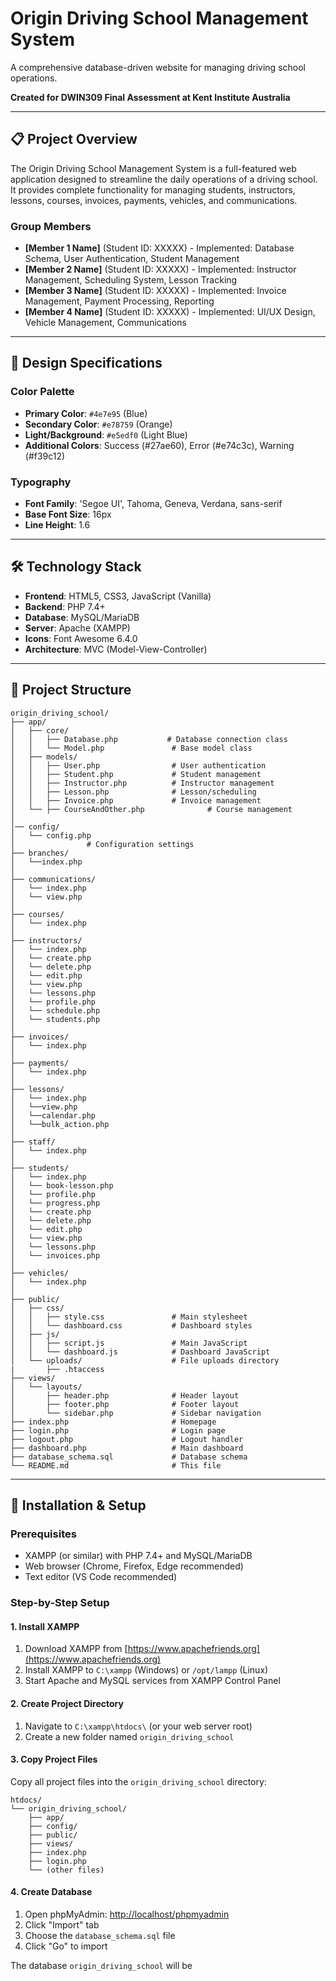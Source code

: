 # Origin Driving School Management System

A comprehensive database-driven website for managing driving school operations.

**Created for DWIN309 Final Assessment at Kent Institute Australia**

---

## 📋 Project Overview

The Origin Driving School Management System is a full-featured web application designed to streamline the daily operations of a driving school. It provides complete functionality for managing students, instructors, lessons, courses, invoices, payments, vehicles, and communications.

### Group Members
- **[Member 1 Name]** (Student ID: XXXXX) - Implemented: Database Schema, User Authentication, Student Management
- **[Member 2 Name]** (Student ID: XXXXX) - Implemented: Instructor Management, Scheduling System, Lesson Tracking
- **[Member 3 Name]** (Student ID: XXXXX) - Implemented: Invoice Management, Payment Processing, Reporting
- **[Member 4 Name]** (Student ID: XXXXX) - Implemented: UI/UX Design, Vehicle Management, Communications

---

## 🎨 Design Specifications

### Color Palette
- **Primary Color**: `#4e7e95` (Blue)
- **Secondary Color**: `#e78759` (Orange)
- **Light/Background**: `#e5edf0` (Light Blue)
- **Additional Colors**: Success (#27ae60), Error (#e74c3c), Warning (#f39c12)

### Typography
- **Font Family**: 'Segoe UI', Tahoma, Geneva, Verdana, sans-serif
- **Base Font Size**: 16px
- **Line Height**: 1.6

---

## 🛠️ Technology Stack

- **Frontend**: HTML5, CSS3, JavaScript (Vanilla)
- **Backend**: PHP 7.4+
- **Database**: MySQL/MariaDB
- **Server**: Apache (XAMPP)
- **Icons**: Font Awesome 6.4.0
- **Architecture**: MVC (Model-View-Controller)

---

## 📁 Project Structure

```
origin_driving_school/
├── app/
│   ├── core/
│   │   ├── Database.php           # Database connection class
│   │   └── Model.php               # Base model class
│   ├── models/
│   │   ├── User.php                # User authentication
│   │   ├── Student.php             # Student management
│   │   ├── Instructor.php          # Instructor management
│   │   ├── Lesson.php              # Lesson/scheduling
│   │   ├── Invoice.php             # Invoice management
│   └── ├── CourseAndOther.php              # Course management
│
│── config/
│   └── config.php  
│                # Configuration settings
├── branches/
│   └──index.php
│
├── communications/
│   └── index.php
│   └── view.php
│
├── courses/
│   └── index.php  
│
├── instructors/
│   └── index.php 
│   └── create.php 
│   └── delete.php 
│   └── edit.php 
│   └── view.php 
│   └── lessons.php
│   └── profile.php
│   └── schedule.php 
│   └── students.php 
│
├── invoices/
│   └── index.php 
│ 
├── payments/
│   └── index.php
│ 
├── lessons/
│   └── index.php  
│   └──view.php
│   └──calendar.php
│   └──bulk_action.php
│ 
├── staff/
│   └── index.php
│ 
├── students/
│   └── index.php 
│   └── book-lesson.php
│   └── profile.php
│   └── progress.php
│   └── create.php 
│   └── delete.php 
│   └── edit.php 
│   └── view.php 
│   └── lessons.php 
│   └── invoices.php 
│ 
├── vehicles/
│   └── index.php
│ 
├── public/
│   ├── css/
│   │   ├── style.css               # Main stylesheet
│   │   └── dashboard.css           # Dashboard styles
│   ├── js/
│   │   ├── script.js               # Main JavaScript
│   │   └── dashboard.js            # Dashboard JavaScript
│   └── uploads/                    # File uploads directory
|       ├── .htaccess
├── views/
│   └── layouts/
│       ├── header.php              # Header layout
│       ├── footer.php              # Footer layout
│       └── sidebar.php             # Sidebar navigation
├── index.php                       # Homepage
├── login.php                       # Login page
├── logout.php                      # Logout handler
├── dashboard.php                   # Main dashboard
├── database_schema.sql             # Database schema
└── README.md                       # This file
```

---

## 🚀 Installation & Setup

### Prerequisites
- XAMPP (or similar) with PHP 7.4+ and MySQL/MariaDB
- Web browser (Chrome, Firefox, Edge recommended)
- Text editor (VS Code recommended)

### Step-by-Step Setup

#### 1. Install XAMPP
1. Download XAMPP from [https://www.apachefriends.org](https://www.apachefriends.org)
2. Install XAMPP to `C:\xampp` (Windows) or `/opt/lampp` (Linux)
3. Start Apache and MySQL services from XAMPP Control Panel

#### 2. Create Project Directory
1. Navigate to `C:\xampp\htdocs\` (or your web server root)
2. Create a new folder named `origin_driving_school`

#### 3. Copy Project Files
Copy all project files into the `origin_driving_school` directory:
```
htdocs/
└── origin_driving_school/
    ├── app/
    ├── config/
    ├── public/
    ├── views/
    ├── index.php
    ├── login.php
    └── (other files)
```

#### 4. Create Database
1. Open phpMyAdmin: [http://localhost/phpmyadmin](http://localhost/phpmyadmin)
2. Click "Import" tab
3. Choose the `database_schema.sql` file
4. Click "Go" to import

The database `origin_driving_school` will be
